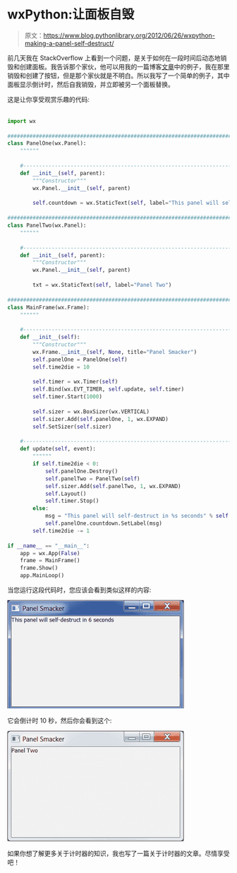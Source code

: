 # wxPython:让面板自毁

> 原文：<https://www.blog.pythonlibrary.org/2012/06/26/wxpython-making-a-panel-self-destruct/>

前几天我在 StackOverflow 上看到一个问题，是关于如何在一段时间后动态地销毁和创建面板。我告诉那个家伙，他可以用我的一篇博客[文章](https://www.blog.pythonlibrary.org/2012/05/05/wxpython-adding-and-removing-widgets-dynamically/)中的例子，我在那里销毁和创建了按钮，但是那个家伙就是不明白。所以我写了一个简单的例子，其中面板显示倒计时，然后自我销毁，并立即被另一个面板替换。

这是让你享受观赏乐趣的代码:

```py

import wx

########################################################################
class PanelOne(wx.Panel):
    """"""

    #----------------------------------------------------------------------
    def __init__(self, parent):
        """Constructor"""
        wx.Panel.__init__(self, parent)

        self.countdown = wx.StaticText(self, label="This panel will self-destruct in 10 seconds")

########################################################################
class PanelTwo(wx.Panel):
    """"""

    #----------------------------------------------------------------------
    def __init__(self, parent):
        """Constructor"""
        wx.Panel.__init__(self, parent)

        txt = wx.StaticText(self, label="Panel Two")

########################################################################
class MainFrame(wx.Frame):
    """"""

    #----------------------------------------------------------------------
    def __init__(self):
        """Constructor"""
        wx.Frame.__init__(self, None, title="Panel Smacker")
        self.panelOne = PanelOne(self)
        self.time2die = 10

        self.timer = wx.Timer(self)
        self.Bind(wx.EVT_TIMER, self.update, self.timer)
        self.timer.Start(1000)

        self.sizer = wx.BoxSizer(wx.VERTICAL)
        self.sizer.Add(self.panelOne, 1, wx.EXPAND)
        self.SetSizer(self.sizer)

    #----------------------------------------------------------------------
    def update(self, event):
        """"""
        if self.time2die < 0:
            self.panelOne.Destroy()
            self.panelTwo = PanelTwo(self)
            self.sizer.Add(self.panelTwo, 1, wx.EXPAND)
            self.Layout()
            self.timer.Stop()
        else:
            msg = "This panel will self-destruct in %s seconds" % self.time2die
            self.panelOne.countdown.SetLabel(msg)
        self.time2die -= 1

if __name__ == "__main__":
    app = wx.App(False)
    frame = MainFrame()
    frame.Show()
    app.MainLoop()

```

当您运行这段代码时，您应该会看到类似这样的内容:

[![](img/dbdf9bb35bc2a4b9cf8382097612b8f6.png "panel_smack1.png")](https://www.blog.pythonlibrary.org/wp-content/uploads/2012/06/panel_smack1.png)

它会倒计时 10 秒，然后你会看到这个:

[![](img/d15a458133bc0f7efe85a6a84c469efb.png "panel_smack2.png")](https://www.blog.pythonlibrary.org/wp-content/uploads/2012/06/panel_smack2.png)

如果你想了解更多关于计时器的知识，我也写了一篇关于计时器的文章。尽情享受吧！